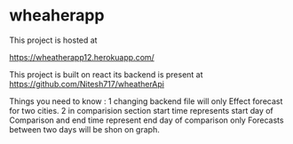 # wheaherapp

This project is hosted at

https://wheatherapp12.herokuapp.com/

This project is built on react its backend is present at 
https://github.com/Nitesh717/wheatherApi

Things you need to know :
1 changing backend file will only Effect forecast for two cities.
2 in comparision section start time represents start day of 
Comparison and end time represent end day of comparison only 
Forecasts between two days will be shon on graph.

